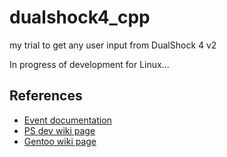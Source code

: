 # dualshock4_cpp
my trial to get any user input from DualShock 4 v2


In progress of development for Linux...


## References

- [Event documentation](https://www.psdevwiki.com/ps4/DS4-USB)
- [PS dev wiki page](https://www.psdevwiki.com/ps4/DualShock_4)
- [Gentoo wiki page](https://wiki.gentoo.org/wiki/Sony_DualShock)